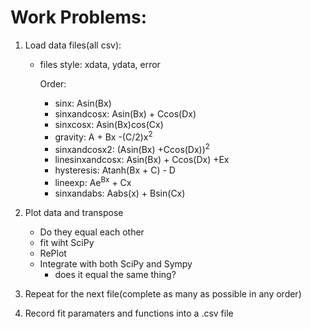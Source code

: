 Work Problems:
==============
1. Load data files(all csv):
    
    * files style: xdata, ydata, error
    
        Order:
        * sinx: Asin(Bx)
        * sinxandcosx: Asin(Bx) + Ccos(Dx)
        * sinxcosx: Asin(Bx)cos(Cx)
        * gravity: A + Bx -(C/2)x<sup>2</sup>
        * sinxandcosx2: (Asin(Bx) +Ccos(Dx))<sup>2</sup>
        * linesinxandcosx: Asin(Bx) + Ccos(Dx) +Ex
        * hysteresis: Atanh(Bx + C) - D
        * lineexp: Ae<sup>Bx</sup> + Cx
        * sinxandabs: Aabs(x) + Bsin(Cx)
2. Plot data and transpose
    * Do they equal each other
    * fit wiht SciPy
    * RePlot
    * Integrate with both SciPy and Sympy
      * does it equal the same thing?
3. Repeat for the next file(complete as many as possible in any order)

4. Record fit paramaters and functions into a .csv file
    
